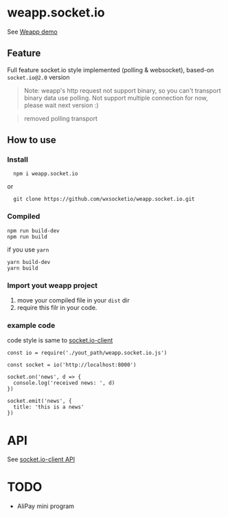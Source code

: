# weapp.socket.io

See [Weapp demo](https://github.com/wxsocketio/socket.io-weapp-demo)

## Feature

Full feature socket.io style implemented (polling & websocket), based-on `socket.io@2.0` version

> Note: weapp's http request not support binary, so you can't transport binary data use polling.
> Not support multiple connection for now, please wait next version :)

> removed polling transport

## How to use

### Install

```
  npm i weapp.socket.io
```

or

```
  git clone https://github.com/wxsocketio/weapp.socket.io.git
```

### Compiled

```
npm run build-dev
npm run build
```

if you use `yarn`

```
yarn build-dev
yarn build
```

### Import yout weapp project

1.  move your compiled file in your `dist` dir
2.  require this filr in your code.

### example code

code style is same to [socket.io-client](https://github.com/socketio/socket.io-client)

```
const io = require('./yout_path/weapp.socket.io.js')

const socket = io('http://localhost:8000')

socket.on('news', d => {
  console.log('received news: ', d)
})

socket.emit('news', {
  title: 'this is a news'
})
```

# API

See [socket.io-client API](https://github.com/socketio/socket.io-client/blob/master/docs/API.md)

# TODO

- AliPay mini program
